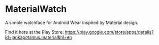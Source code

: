 # MaterialWatch
A simple watchface for Android Wear inspired by Material design.

Find it here at the Play Store: https://play.google.com/store/apps/details?id=jankapotamus.material&hl=en

